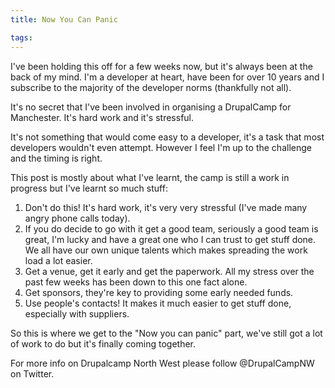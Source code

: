```yaml
---
title: Now You Can Panic

tags:
---
```

I've been holding this off for a few weeks now, but it's always been at the back of my mind. I'm a developer at heart, have been for over 10 years and I subscribe to the majority of the developer norms (thankfully not all). 

It's no secret that I've been involved in organising a DrupalCamp for Manchester. It's hard work and it's stressful.

It's not something that would come easy to a developer, it's a task that most developers wouldn't even attempt. However I feel I'm up to the challenge and the timing is right.

This post is mostly about what I've learnt, the camp is still a work in progress but I've learnt so much stuff:

1. Don't do this! It's hard work, it's very very stressful (I've made many angry phone calls today).
2. If you do decide to go with it get a good team, seriously a good team is great, I'm lucky and have a great one who I can trust to get stuff done. We all have our own unique talents which makes spreading the work load a lot easier.
3. Get a venue, get it early and get the paperwork. All my stress over the past few weeks has been down to this one fact alone.
4. Get sponsors, they're key to providing some early needed funds.
5. Use people's contacts! It makes it much easier to get stuff done, especially with suppliers.

So this is where we get to the "Now you can panic" part, we've still got a lot of work to do but it's finally coming together.

For more info on Drupalcamp North West please follow @DrupalCampNW on Twitter.
